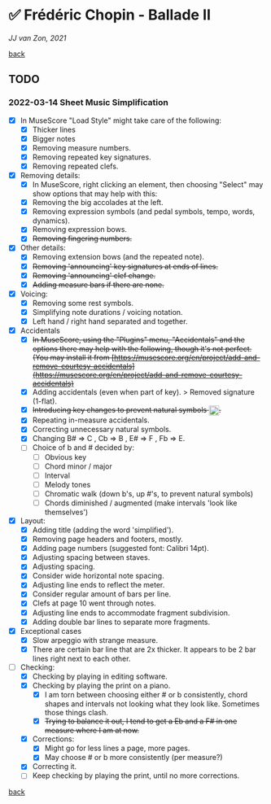 ✅ Frédéric Chopin - Ballade Ⅱ
===============================

*JJ van Zon, 2021*

[back](./README.md)

TODO
----

### 2022-03-14 Sheet Music Simplification

- [x] In MuseScore "Load Style" might take care of the following:
    - [x] Thicker lines
    - [x] Bigger notes
    - [x] Removing measure numbers.
    - [x] Removing repeated key signatures.
    - [x] Removing repeated clefs.
- [x] Removing details:
    - [x] In MuseScore, right clicking an element, then choosing  "Select" may show options that may help with this:
    - [x] Removing the big accolades at the left.
    - [x] Removing expression symbols (and pedal symbols, tempo, words, dynamics).
    - [x] Removing expression bows.
    - [x] ~~Removing fingering numbers.~~
- [x] Other details:
    - [x] Removing extension bows (and the repeated note).
    - [x] ~~Removing 'announcing' key signatures at ends of lines.~~
    - [x] ~~Removing 'announcing' clef change.~~
    - [x] ~~Adding measure bars if there are none.~~
- [x] Voicing:
    - [x] Removing some rest symbols.
    - [x] Simplifying note durations / voicing notation.
    - [x] Left hand / right hand separated and together.
- [x] Accidentals
    - [x] ~~In MuseScore, using the "Plugins" menu, "Accidentals" and the options there may help with the following, though it's not perfect. (You may install it from [https://musescore.org/en/project/add-and-remove-courtesy-accidentals](https://musescore.org/en/project/add-and-remove-courtesy-accidentals)~~
    - [x] Adding accidentals (even when part of key). > Removed signature (1-flat).
    - [x] ~~Introducing key changes to prevent natural symbols <img src="https://jjvanzon.github.io/Piano-Playing-Docs/resources/natural-symbol.png" height="20" style="vertical-align:middle" />.~~
    - [x] Repeating in-measure accidentals.
    - [x] Correcting unnecessary natural symbols.
    - [x] Changing B# => C , Cb => B , E# => F , Fb => E.
    - [ ] Choice of b and # decided by:
        - [ ] Obvious key
        - [ ] Chord minor / major
        - [ ] Interval
        - [ ] Melody tones
        - [ ] Chromatic walk (down b's, up #'s, to prevent natural symbols)
        - [ ] Chords diminished / augmented (make intervals 'look like themselves')
- [x] Layout:
    - [x] Adding title (adding the word 'simplified').
    - [x] Removing page headers and footers, mostly.
    - [x] Adding page numbers (suggested font: Calibri 14pt).
    - [x] Adjusting spacing between staves.
    - [x] Adjusting spacing.
    - [x] Consider wide horizontal note spacing.
    - [x] Adjusting line ends to reflect the meter.
    - [x] Consider regular amount of bars per line.
    - [x] Clefs at page 10 went through notes.
    - [x] Adjusting line ends to accommodate fragment subdivision.
    - [x] Adding double bar lines to separate more fragments.
- [x] Exceptional cases
    - [x] Slow arpeggio with strange measure.
    - [x] There are certain bar line that are 2x thicker. It appears to be 2 bar lines right next to each other.
- [ ] Checking:
    - [x] Checking by playing in editing software.
    - [x] Checking by playing the print on a piano.
        - [x] I am torn between choosing either # or b consistently, chord shapes and intervals not looking what they look like. Sometimes those things clash.
        - [x] ~~Trying to balance it out, I tend to get a Eb and a F# in one measure where I am at now.~~
    - [x] Corrections:
        - [x] Might go for less lines a page, more pages.
        - [x] May choose # or b more consistently (per measure?)
    - [x] Correcting it.
    - [ ] Keep checking by playing the print, until no more corrections.

[back](./README.md)